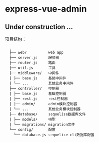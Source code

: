 # express-vue-admin

## Under construction ...

项目结构：

      .
      ├── web/          web app
      ├── server.js     服务器
      ├── router.js     路由
      ├── util.js       工具
      ├── middleware/   中间件
      | ├── base.js     基础中间件
      | └── ...         其他业务中间件
      ├── controller/   控制器
      | ├── base.js     基础控制器
      | ├── rest.js     rest控制器
      | ├── admin/      admin模块控制器
      | └── ...         其他业务模块控制器
      ├── database/     sequelize数据库文件
      | ├── models/     模型
      | └── migrations/ migration文件
      └── config/       配置
        └── database.js sequelize-cli数据库配置
